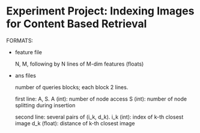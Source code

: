 Experiment Project: Indexing Images for Content Based Retrieval
=============

FORMATS:

- feature file

    N, M, following by N lines of M-dim features (floats)

- ans files

    number of queries blocks; each block 2 lines.

    first line: A, S.
        A (int): number of node access
        S (int): number of node splitting during insertion

    second line: several pairs of (i_k, d_k).
        i_k (int): index of k-th closest image
        d_k (float): distance of k-th closest image
